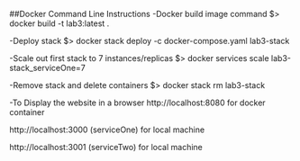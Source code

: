 ##Docker Command Line Instructions
-Docker build image command
$> docker build -t lab3:latest .

-Deploy stack 
$> docker stack deploy -c docker-compose.yaml lab3-stack

-Scale out first stack to 7 instances/replicas
$> docker services scale lab3-stack_serviceOne=7

-Remove stack and delete containers
$> docker stack rm lab3-stack

-To Display the website in a browser
http://localhost:8080 for docker container 

http://localhost:3000 (serviceOne) for local machine

http://localhost:3001 (serviceTwo) for local machine
